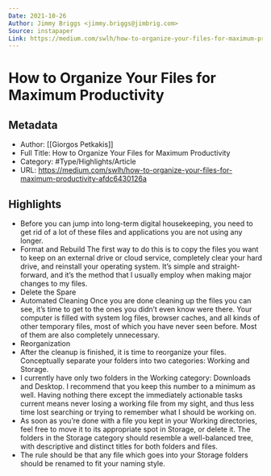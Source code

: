 ```yaml
---
Date: 2021-10-26
Author: Jimmy Briggs <jimmy.briggs@jimbrig.com>
Source: instapaper
Link: https://medium.com/swlh/how-to-organize-your-files-for-maximum-productivity-afdc6430126a
---
```

# How to Organize Your Files for Maximum Productivity

## Metadata
- Author: [[Giorgos Petkakis]]
- Full Title: How to Organize Your Files for Maximum Productivity
- Category: #Type/Highlights/Article
- URL: https://medium.com/swlh/how-to-organize-your-files-for-maximum-productivity-afdc6430126a

## Highlights
- Before you can jump into long-term digital housekeeping, you need to get rid of a lot of these files and applications you are not using any longer.
- Format and Rebuild
  The first way to do this is to copy the files you want to keep on an external drive or cloud service, completely clear your hard drive, and reinstall your operating system. It’s simple and straight-forward, and it’s the method that I usually employ when making major changes to my files.
- Delete the Spare
- Automated Cleaning
  Once you are done cleaning up the files you can see, it’s time to get to the ones you didn’t even know were there. Your computer is filled with system log files, browser caches, and all kinds of other temporary files, most of which you have never seen before. Most of them are also completely unnecessary.
- Reorganization
- After the cleanup is finished, it is time to reorganize your files.
  Conceptually separate your folders into two categories: Working and Storage.
- I currently have only two folders in the Working category: Downloads and Desktop. I recommend that you keep this number to a minimum as well. Having nothing there except the immediately actionable tasks current means never losing a working file from my sight, and thus less time lost searching or trying to remember what I should be working on.
- As soon as you’re done with a file you kept in your Working directories, feel free to move it to its appropriate spot in Storage, or delete it. The folders in the Storage category should resemble a well-balanced tree, with descriptive and distinct titles for both folders and files.
- The rule should be that any file which goes into your Storage folders should be renamed to fit your naming style.
